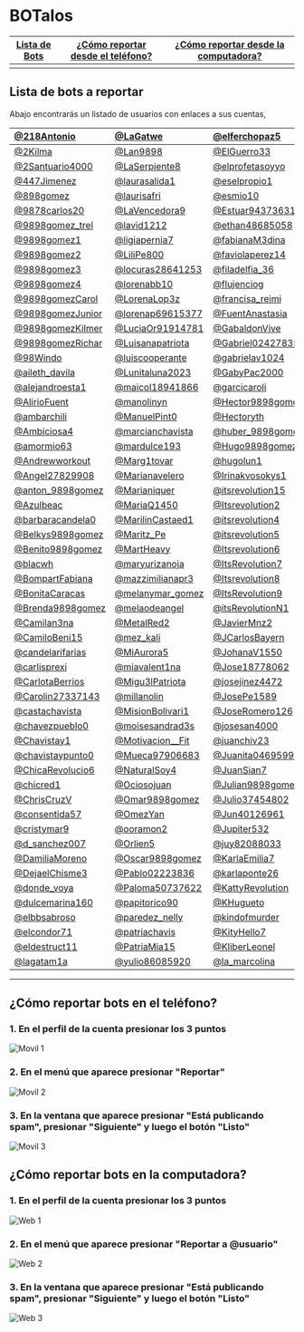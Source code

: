 # BOTalos

[Lista de Bots](#lista-de-bots-a-reportar) | [¿Cómo reportar desde el teléfono?](#cómo-reportar-bots-en-el-teléfono) | [¿Cómo reportar desde la computadora?](#cómo-reportar-bots-en-la-computadora) 
:------------: | :-------------: | :-------------:
 |  | 

  

## Lista de bots a reportar
Abajo encontrarás un listado de usuarios con enlaces a sus cuentas, 



<a href='https://twitter.com/218Antonio' target='_blank'>@218Antonio</a> | <a href='https://twitter.com/LaGatwe' target='_blank'>@LaGatwe</a> | <a href='https://twitter.com/elferchopaz5' target='_blank'>@elferchopaz5</a> | <a href='https://twitter.com/patricmonserrat' target='_blank'>@patricmonserrat</a>
:------------ | :------------- | :------------- | :-------------
<a href='https://twitter.com/2Kilma' target='_blank'>@2Kilma</a> | <a href='https://twitter.com/Lan9898' target='_blank'>@Lan9898</a> | <a href='https://twitter.com/ElGuerro33' target='_blank'>@ElGuerro33</a> | <a href='https://twitter.com/Patry39450214' target='_blank'>@Patry39450214</a>
<a href='https://twitter.com/2Santuario4000' target='_blank'>@2Santuario4000</a> | <a href='https://twitter.com/LaSerpiente8' target='_blank'>@LaSerpiente8</a> | <a href='https://twitter.com/elprofetasoyyo' target='_blank'>@elprofetasoyyo</a> | <a href='https://twitter.com/Pedrod1azM' target='_blank'>@Pedrod1azM</a>
<a href='https://twitter.com/447Jimenez' target='_blank'>@447Jimenez</a> | <a href='https://twitter.com/laurasalida1' target='_blank'>@laurasalida1</a> | <a href='https://twitter.com/eselpropio1' target='_blank'>@eselpropio1</a> | <a href='https://twitter.com/pedroparedezyo' target='_blank'>@pedroparedezyo</a>
<a href='https://twitter.com/898gomez' target='_blank'>@898gomez</a> | <a href='https://twitter.com/laurisafri' target='_blank'>@laurisafri</a> | <a href='https://twitter.com/esmio10' target='_blank'>@esmio10</a> | <a href='https://twitter.com/perezandreeina' target='_blank'>@perezandreeina</a>
<a href='https://twitter.com/9878carlos20' target='_blank'>@9878carlos20</a> | <a href='https://twitter.com/LaVencedora9' target='_blank'>@LaVencedora9</a> | <a href='https://twitter.com/Estuar94373631' target='_blank'>@Estuar94373631</a> | <a href='https://twitter.com/Picarayo10' target='_blank'>@Picarayo10</a>
<a href='https://twitter.com/9898gomez_trel' target='_blank'>@9898gomez_trel</a> | <a href='https://twitter.com/lavid1212' target='_blank'>@lavid1212</a> | <a href='https://twitter.com/ethan48685058' target='_blank'>@ethan48685058</a> | <a href='https://twitter.com/PilarBeaF' target='_blank'>@PilarBeaF</a>
<a href='https://twitter.com/9898gomez1' target='_blank'>@9898gomez1</a> | <a href='https://twitter.com/ligiapernia7' target='_blank'>@ligiapernia7</a> | <a href='https://twitter.com/fabianaM3dina' target='_blank'>@fabianaM3dina</a> | <a href='https://twitter.com/pilargu33603250' target='_blank'>@pilargu33603250</a>
<a href='https://twitter.com/9898gomez2' target='_blank'>@9898gomez2</a> | <a href='https://twitter.com/LiliPe800' target='_blank'>@LiliPe800</a> | <a href='https://twitter.com/faviolaperez14' target='_blank'>@faviolaperez14</a> | <a href='https://twitter.com/playa222120' target='_blank'>@playa222120</a>
<a href='https://twitter.com/9898gomez3' target='_blank'>@9898gomez3</a> | <a href='https://twitter.com/locuras28641253' target='_blank'>@locuras28641253</a> | <a href='https://twitter.com/filadelfia_36' target='_blank'>@filadelfia_36</a> | <a href='https://twitter.com/Playa2221201' target='_blank'>@Playa2221201</a>
<a href='https://twitter.com/9898gomez4' target='_blank'>@9898gomez4</a> | <a href='https://twitter.com/lorenabb10' target='_blank'>@lorenabb10</a> | <a href='https://twitter.com/flujenciog' target='_blank'>@flujenciog</a> | <a href='https://twitter.com/PoloSur19' target='_blank'>@PoloSur19</a>
<a href='https://twitter.com/9898gomezCarol' target='_blank'>@9898gomezCarol</a> | <a href='https://twitter.com/LorenaLop3z' target='_blank'>@LorenaLop3z</a> | <a href='https://twitter.com/francisa_reimi' target='_blank'>@francisa_reimi</a> | <a href='https://twitter.com/potencias_7' target='_blank'>@potencias_7</a>
<a href='https://twitter.com/9898gomezJunior' target='_blank'>@9898gomezJunior</a> | <a href='https://twitter.com/lorenap69615377' target='_blank'>@lorenap69615377</a> | <a href='https://twitter.com/FuentAnastasia' target='_blank'>@FuentAnastasia</a> | <a href='https://twitter.com/power_alondra' target='_blank'>@power_alondra</a>
<a href='https://twitter.com/9898gomezKilmer' target='_blank'>@9898gomezKilmer</a> | <a href='https://twitter.com/LuciaOr91914781' target='_blank'>@LuciaOr91914781</a> | <a href='https://twitter.com/GabaldonVive' target='_blank'>@GabaldonVive</a> | <a href='https://twitter.com/pueblogrande0' target='_blank'>@pueblogrande0</a>
<a href='https://twitter.com/9898gomezRichar' target='_blank'>@9898gomezRichar</a> | <a href='https://twitter.com/Luisanapatriota' target='_blank'>@Luisanapatriota</a> | <a href='https://twitter.com/Gabriel02427835' target='_blank'>@Gabriel02427835</a> | <a href='https://twitter.com/PuraEvolucion' target='_blank'>@PuraEvolucion</a>
<a href='https://twitter.com/98Windo' target='_blank'>@98Windo</a> | <a href='https://twitter.com/luiscooperante' target='_blank'>@luiscooperante</a> | <a href='https://twitter.com/gabrielav1024' target='_blank'>@gabrielav1024</a> | <a href='https://twitter.com/Ramon20126962' target='_blank'>@Ramon20126962</a>
<a href='https://twitter.com/aileth_davila' target='_blank'>@aileth_davila</a> | <a href='https://twitter.com/Lunitaluna2023' target='_blank'>@Lunitaluna2023</a> | <a href='https://twitter.com/GabyPac2000' target='_blank'>@GabyPac2000</a> | <a href='https://twitter.com/RDRIVER34' target='_blank'>@RDRIVER34</a>
<a href='https://twitter.com/alejandroesta1' target='_blank'>@alejandroesta1</a> | <a href='https://twitter.com/maicol18941866' target='_blank'>@maicol18941866</a> | <a href='https://twitter.com/garcicaroli' target='_blank'>@garcicaroli</a> | <a href='https://twitter.com/RigarManuel' target='_blank'>@RigarManuel</a>
<a href='https://twitter.com/AlirioFuent' target='_blank'>@AlirioFuent</a> | <a href='https://twitter.com/manolinyn' target='_blank'>@manolinyn</a> | <a href='https://twitter.com/Hector9898gomez' target='_blank'>@Hector9898gomez</a> | <a href='https://twitter.com/RodriVict0ria' target='_blank'>@RodriVict0ria</a>
<a href='https://twitter.com/ambarchili' target='_blank'>@ambarchili</a> | <a href='https://twitter.com/ManuelPint0' target='_blank'>@ManuelPint0</a> | <a href='https://twitter.com/Hectoryth' target='_blank'>@Hectoryth</a> | <a href='https://twitter.com/RojasNaicelys' target='_blank'>@RojasNaicelys</a>
<a href='https://twitter.com/Ambiciosa4' target='_blank'>@Ambiciosa4</a> | <a href='https://twitter.com/marcianchavista' target='_blank'>@marcianchavista</a> | <a href='https://twitter.com/huber_9898gomez' target='_blank'>@huber_9898gomez</a> | <a href='https://twitter.com/rolanditosu' target='_blank'>@rolanditosu</a>
<a href='https://twitter.com/amormio63' target='_blank'>@amormio63</a> | <a href='https://twitter.com/mardulce193' target='_blank'>@mardulce193</a> | <a href='https://twitter.com/Hugo9898gomez' target='_blank'>@Hugo9898gomez</a> | <a href='https://twitter.com/RositaC42842426' target='_blank'>@RositaC42842426</a>
<a href='https://twitter.com/Andrewworkout' target='_blank'>@Andrewworkout</a> | <a href='https://twitter.com/Marg1tovar' target='_blank'>@Marg1tovar</a> | <a href='https://twitter.com/hugolun1' target='_blank'>@hugolun1</a> | <a href='https://twitter.com/salinsalan' target='_blank'>@salinsalan</a>
<a href='https://twitter.com/Angel27829908' target='_blank'>@Angel27829908</a> | <a href='https://twitter.com/Marianavelero' target='_blank'>@Marianavelero</a> | <a href='https://twitter.com/Irinakvosokys1' target='_blank'>@Irinakvosokys1</a> | <a href='https://twitter.com/samiiifer' target='_blank'>@samiiifer</a>
<a href='https://twitter.com/anton_9898gomez' target='_blank'>@anton_9898gomez</a> | <a href='https://twitter.com/Marianiquer' target='_blank'>@Marianiquer</a> | <a href='https://twitter.com/itsrevolution15' target='_blank'>@itsrevolution15</a> | <a href='https://twitter.com/Sebastiiim' target='_blank'>@Sebastiiim</a>
<a href='https://twitter.com/Azulbeac' target='_blank'>@Azulbeac</a> | <a href='https://twitter.com/MariaQ1450' target='_blank'>@MariaQ1450</a> | <a href='https://twitter.com/Itsrevolution2' target='_blank'>@Itsrevolution2</a> | <a href='https://twitter.com/Sentil65' target='_blank'>@Sentil65</a>
<a href='https://twitter.com/barbaracandela0' target='_blank'>@barbaracandela0</a> | <a href='https://twitter.com/MarilinCastaed1' target='_blank'>@MarilinCastaed1</a> | <a href='https://twitter.com/itsrevolution4' target='_blank'>@itsrevolution4</a> | <a href='https://twitter.com/Sex_0logia' target='_blank'>@Sex_0logia</a>
<a href='https://twitter.com/Belkys9898gomez' target='_blank'>@Belkys9898gomez</a> | <a href='https://twitter.com/Maritz_Pe' target='_blank'>@Maritz_Pe</a> | <a href='https://twitter.com/itsrevolution5' target='_blank'>@itsrevolution5</a> | <a href='https://twitter.com/SexyEsto4' target='_blank'>@SexyEsto4</a>
<a href='https://twitter.com/Benito9898gomez' target='_blank'>@Benito9898gomez</a> | <a href='https://twitter.com/MartHeavy' target='_blank'>@MartHeavy</a> | <a href='https://twitter.com/Itsrevolution6' target='_blank'>@Itsrevolution6</a> | <a href='https://twitter.com/siempreroja5' target='_blank'>@siempreroja5</a>
<a href='https://twitter.com/blacwh' target='_blank'>@blacwh</a> | <a href='https://twitter.com/maryurizanoja' target='_blank'>@maryurizanoja</a> | <a href='https://twitter.com/ItsRevolution7' target='_blank'>@ItsRevolution7</a> | <a href='https://twitter.com/siempretuya95' target='_blank'>@siempretuya95</a>
<a href='https://twitter.com/BompartFabiana' target='_blank'>@BompartFabiana</a> | <a href='https://twitter.com/mazzimilianapr3' target='_blank'>@mazzimilianapr3</a> | <a href='https://twitter.com/Itsrevolution8' target='_blank'>@Itsrevolution8</a> | <a href='https://twitter.com/siloBarrios' target='_blank'>@siloBarrios</a>
<a href='https://twitter.com/BonitaCaracas' target='_blank'>@BonitaCaracas</a> | <a href='https://twitter.com/melanymar_gomez' target='_blank'>@melanymar_gomez</a> | <a href='https://twitter.com/ItsRevolution9' target='_blank'>@ItsRevolution9</a> | <a href='https://twitter.com/Simon86887676' target='_blank'>@Simon86887676</a>
<a href='https://twitter.com/Brenda9898gomez' target='_blank'>@Brenda9898gomez</a> | <a href='https://twitter.com/melaodeangel' target='_blank'>@melaodeangel</a> | <a href='https://twitter.com/itsRevolutionN1' target='_blank'>@itsRevolutionN1</a> | <a href='https://twitter.com/SimonRey3s' target='_blank'>@SimonRey3s</a>
<a href='https://twitter.com/Camilan3na' target='_blank'>@Camilan3na</a> | <a href='https://twitter.com/MetalRed2' target='_blank'>@MetalRed2</a> | <a href='https://twitter.com/JavierMnz2' target='_blank'>@JavierMnz2</a> | <a href='https://twitter.com/sisoychavista5' target='_blank'>@sisoychavista5</a>
<a href='https://twitter.com/CamiloBeni15' target='_blank'>@CamiloBeni15</a> | <a href='https://twitter.com/mez_kali' target='_blank'>@mez_kali</a> | <a href='https://twitter.com/JCarlosBayern' target='_blank'>@JCarlosBayern</a> | <a href='https://twitter.com/soychavez0' target='_blank'>@soychavez0</a>
<a href='https://twitter.com/candelarifarias' target='_blank'>@candelarifarias</a> | <a href='https://twitter.com/MiAurora5' target='_blank'>@MiAurora5</a> | <a href='https://twitter.com/JohanaV1550' target='_blank'>@JohanaV1550</a> | <a href='https://twitter.com/superchavista10' target='_blank'>@superchavista10</a>
<a href='https://twitter.com/carlisprexi' target='_blank'>@carlisprexi</a> | <a href='https://twitter.com/miavalent1na' target='_blank'>@miavalent1na</a> | <a href='https://twitter.com/Jose18778062' target='_blank'>@Jose18778062</a> | <a href='https://twitter.com/Superpodye' target='_blank'>@Superpodye</a>
<a href='https://twitter.com/CarlotaBerrios' target='_blank'>@CarlotaBerrios</a> | <a href='https://twitter.com/Migu3lPatriota' target='_blank'>@Migu3lPatriota</a> | <a href='https://twitter.com/josejinez4472' target='_blank'>@josejinez4472</a> | <a href='https://twitter.com/Teamoyo7' target='_blank'>@Teamoyo7</a>
<a href='https://twitter.com/Carolin27337143' target='_blank'>@Carolin27337143</a> | <a href='https://twitter.com/millanolin' target='_blank'>@millanolin</a> | <a href='https://twitter.com/JosePe1589' target='_blank'>@JosePe1589</a> | <a href='https://twitter.com/Temer32449887' target='_blank'>@Temer32449887</a>
<a href='https://twitter.com/castachavista' target='_blank'>@castachavista</a> | <a href='https://twitter.com/MisionBolivari1' target='_blank'>@MisionBolivari1</a> | <a href='https://twitter.com/JoseRomero126' target='_blank'>@JoseRomero126</a> | <a href='https://twitter.com/Teofilo27443407' target='_blank'>@Teofilo27443407</a>
<a href='https://twitter.com/chavezpueblo0' target='_blank'>@chavezpueblo0</a> | <a href='https://twitter.com/moisesandrad3s' target='_blank'>@moisesandrad3s</a> | <a href='https://twitter.com/josesan4000' target='_blank'>@josesan4000</a> | <a href='https://twitter.com/tibu334' target='_blank'>@tibu334</a>
<a href='https://twitter.com/Chavistay1' target='_blank'>@Chavistay1</a> | <a href='https://twitter.com/Motivacion__Fit' target='_blank'>@Motivacion__Fit</a> | <a href='https://twitter.com/juanchiv23' target='_blank'>@juanchiv23</a> | <a href='https://twitter.com/torrezdieguito' target='_blank'>@torrezdieguito</a>
<a href='https://twitter.com/chavistaypunto0' target='_blank'>@chavistaypunto0</a> | <a href='https://twitter.com/Mueca97906683' target='_blank'>@Mueca97906683</a> | <a href='https://twitter.com/Juanita04695997' target='_blank'>@Juanita04695997</a> | <a href='https://twitter.com/Ujiel4' target='_blank'>@Ujiel4</a>
<a href='https://twitter.com/ChicaRevolucio6' target='_blank'>@ChicaRevolucio6</a> | <a href='https://twitter.com/NaturalSoy4' target='_blank'>@NaturalSoy4</a> | <a href='https://twitter.com/JuanSian7' target='_blank'>@JuanSian7</a> | <a href='https://twitter.com/Valenciasosa20' target='_blank'>@Valenciasosa20</a>
<a href='https://twitter.com/chicred1' target='_blank'>@chicred1</a> | <a href='https://twitter.com/Ociosojuan' target='_blank'>@Ociosojuan</a> | <a href='https://twitter.com/Julian9898gomez' target='_blank'>@Julian9898gomez</a> | <a href='https://twitter.com/Valentinav1550' target='_blank'>@Valentinav1550</a>
<a href='https://twitter.com/ChrisCruzV' target='_blank'>@ChrisCruzV</a> | <a href='https://twitter.com/Omar9898gomez' target='_blank'>@Omar9898gomez</a> | <a href='https://twitter.com/Julio37454802' target='_blank'>@Julio37454802</a> | <a href='https://twitter.com/venezuela820' target='_blank'>@venezuela820</a>
<a href='https://twitter.com/consentida57' target='_blank'>@consentida57</a> | <a href='https://twitter.com/OmezYan' target='_blank'>@OmezYan</a> | <a href='https://twitter.com/Jun40126961' target='_blank'>@Jun40126961</a> | <a href='https://twitter.com/VenezuelaAmada4' target='_blank'>@VenezuelaAmada4</a>
<a href='https://twitter.com/cristymar9' target='_blank'>@cristymar9</a> | <a href='https://twitter.com/ooramon2' target='_blank'>@ooramon2</a> | <a href='https://twitter.com/Jupiter532' target='_blank'>@Jupiter532</a> | <a href='https://twitter.com/Viki30049335' target='_blank'>@Viki30049335</a>
<a href='https://twitter.com/d_sanchez007' target='_blank'>@d_sanchez007</a> | <a href='https://twitter.com/Orlien5' target='_blank'>@Orlien5</a> | <a href='https://twitter.com/juy82088033' target='_blank'>@juy82088033</a> | <a href='https://twitter.com/vinchensomacuto' target='_blank'>@vinchensomacuto</a>
<a href='https://twitter.com/DamiliaMoreno' target='_blank'>@DamiliaMoreno</a> | <a href='https://twitter.com/Oscar9898gomez' target='_blank'>@Oscar9898gomez</a> | <a href='https://twitter.com/KarlaEmilia7' target='_blank'>@KarlaEmilia7</a> | <a href='https://twitter.com/yandrea87' target='_blank'>@yandrea87</a>
<a href='https://twitter.com/DejaelChisme3' target='_blank'>@DejaelChisme3</a> | <a href='https://twitter.com/Pablo02223836' target='_blank'>@Pablo02223836</a> | <a href='https://twitter.com/karlaponte26' target='_blank'>@karlaponte26</a> | <a href='https://twitter.com/Yanthe23' target='_blank'>@Yanthe23</a>
<a href='https://twitter.com/donde_voya' target='_blank'>@donde_voya</a> | <a href='https://twitter.com/Paloma50737622' target='_blank'>@Paloma50737622</a> | <a href='https://twitter.com/KattyRevolution' target='_blank'>@KattyRevolution</a> | <a href='https://twitter.com/yesica32984605' target='_blank'>@yesica32984605</a>
<a href='https://twitter.com/dulcemarina160' target='_blank'>@dulcemarina160</a> | <a href='https://twitter.com/papitorico90' target='_blank'>@papitorico90</a> | <a href='https://twitter.com/KHugueto' target='_blank'>@KHugueto</a> | <a href='https://twitter.com/Yilio3' target='_blank'>@Yilio3</a>
<a href='https://twitter.com/elbbsabroso' target='_blank'>@elbbsabroso</a> | <a href='https://twitter.com/paredez_nelly' target='_blank'>@paredez_nelly</a> | <a href='https://twitter.com/kindofmurder' target='_blank'>@kindofmurder</a> | <a href='https://twitter.com/yoendrilirio' target='_blank'>@yoendrilirio</a>
<a href='https://twitter.com/elcondor71' target='_blank'>@elcondor71</a> | <a href='https://twitter.com/patriachavis' target='_blank'>@patriachavis</a> | <a href='https://twitter.com/KityHello7' target='_blank'>@KityHello7</a> | <a href='https://twitter.com/yotancarriola' target='_blank'>@yotancarriola</a>
<a href='https://twitter.com/eldestruct11' target='_blank'>@eldestruct11</a> | <a href='https://twitter.com/PatriaMia15' target='_blank'>@PatriaMia15</a> | <a href='https://twitter.com/KliberLeonel' target='_blank'>@KliberLeonel</a> | <a href='https://twitter.com/yuk_9898gomez' target='_blank'>@yuk_9898gomez</a>
<a href='https://twitter.com/lagatam1a' target='_blank'>@lagatam1a</a> | <a href='https://twitter.com/yulio86085920' target='_blank'>@yulio86085920</a> | <a href='https://twitter.com/la_marcolina' target='_blank'>@la_marcolina</a> | 
  
  -----------------------------------------
  

## ¿Cómo reportar bots en el teléfono?

### 1. En el perfil de la cuenta presionar los 3 puntos
![Movil 1](movil-1.png)

### 2. En el menú que aparece presionar "Reportar"
![Movil 2](movil-2.png)

### 3. En la ventana que aparece presionar "Está publicando spam", presionar "Siguiente" y luego el botón "Listo"
![Movil 3](movil-3.png)


## ¿Cómo reportar bots en la computadora?

### 1. En el perfil de la cuenta presionar los 3 puntos
![Web 1](web-1.png)


### 2. En el menú que aparece presionar "Reportar a @usuario"
![Web 2](web-2.png)


### 3. En la ventana que aparece presionar "Está publicando spam", presionar "Siguiente" y luego el botón "Listo"
![Web 3](web-3.png)
